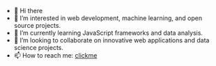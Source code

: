 - 👋 Hi there
- 👀 I’m interested in web development, machine learning, and open source projects.
- 🌱 I’m currently learning JavaScript frameworks and data analysis.
- 💞️ I’m looking to collaborate on innovative web applications and data science projects.
- 📫 How to reach me: [clickme](https://github.com/bitBarden/bitBarden/issues/new)

